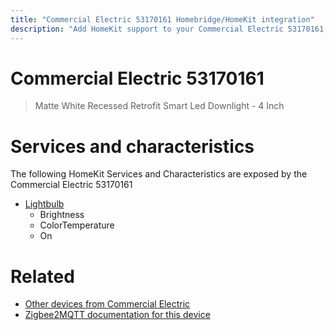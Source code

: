 ```yaml
---
title: "Commercial Electric 53170161 Homebridge/HomeKit integration"
description: "Add HomeKit support to your Commercial Electric 53170161, using Homebridge, Zigbee2MQTT and homebridge-z2m."
---
```

<!---
This file has been GENERATED using src/docgen/docgen.ts
DO NOT EDIT THIS FILE MANUALLY!
-->
# Commercial Electric 53170161
> Matte White Recessed Retrofit Smart Led Downlight - 4 Inch


# Services and characteristics
The following HomeKit Services and Characteristics are exposed by
the Commercial Electric 53170161

* [Lightbulb](../../light.md)
  * Brightness
  * ColorTemperature
  * On


# Related
* [Other devices from Commercial Electric](../index.md#commercial_electric)
* [Zigbee2MQTT documentation for this device](https://www.zigbee2mqtt.io/devices/53170161.html)